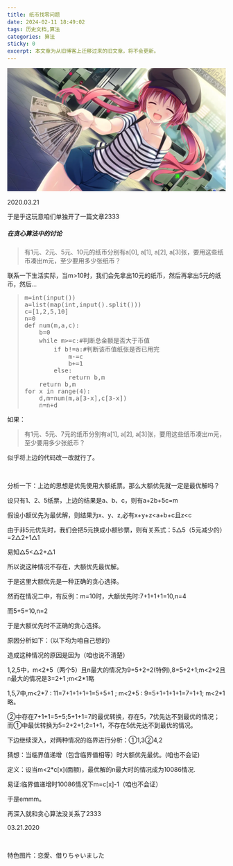 ```yaml
---
title: 纸币找零问题
date: 2024-02-11 18:49:02
tags: 历史文档,算法
categories: 算法
sticky: 0
excerpt: 本文章为从旧博客上迁移过来的旧文章，将不会更新。
---
```

![Snipaste_2020-02-26_21-36-11](https://github.com/040822/picx-images-hosting/raw/master/20240211/Snipaste_2020-02-26_21-36-11.1opmeiqygmlc.webp)

2020.03.21
<p>于是乎这玩意咱们单独开了一篇文章2333</p>
<div class="xControl">
<div class="xHeading">
<div class="xIcon"><i class="fa fa-plus"></i></div>
<h5>在贪心算法中的讨论</h5>
</div>
<div class="xContent">
<div class="inner">
<blockquote><p>有1元、2元、5元、10元的纸币分别有a[0], a[1], a[2], a[3]张，要用这些纸币凑出m元，至少要用多少张纸币？</p></blockquote>
<p>联系一下生活实际，当m&gt;10时，我们会先拿出10元的纸币，然后再拿出5元的纸币，然后...</p>
<blockquote>
<pre class="ql-syntax" spellcheck="false">m=int(input())
a=list(map(int,input().split()))
c=[<span class="hljs-number">1</span>,<span class="hljs-number">2</span>,<span class="hljs-number">5</span>,<span class="hljs-number">10</span>]
n=<span class="hljs-number">0</span>
<span class="hljs-function"><span class="hljs-keyword">def</span> <span class="hljs-title">num</span><span class="hljs-params">(m,a,c)</span>:</span>
    b=<span class="hljs-number">0</span>
    <span class="hljs-keyword">while</span> m&gt;=c:<span class="hljs-comment">#判断总金额是否大于币值</span>
        <span class="hljs-keyword">if</span> b!=a:<span class="hljs-comment">#判断该币值纸张是否已用完</span>
            m-=c
            b+=<span class="hljs-number">1</span>
        <span class="hljs-keyword">else</span>:
            <span class="hljs-keyword">return</span> b,m
    <span class="hljs-keyword">return</span> b,m
<span class="hljs-keyword">for</span> x <span class="hljs-keyword">in</span> range(<span class="hljs-number">4</span>):
    d,m=num(m,a[<span class="hljs-number">3</span>-x],c[<span class="hljs-number">3</span>-x])
    n=n+d
</pre>
</blockquote>
<p>如果：</p>
<blockquote><p>有1元、5元、7元的纸币分别有a[1], a[2], a[3]张，要用这些纸币凑出m元，至少要用多少张纸币？</p></blockquote>
<p>似乎将上边的代码改一改就行了。</p>
<p>&nbsp;</p>
<p>分析一下：上边的思想是优先使用大额纸票。那么大额优先就一定是最优解吗？</p>
<p>设只有1、2、5纸票，上边的结果是a、b、c，则有a+2b+5c=m</p>
<p>假设小额优先为最优解，则结果为x、y、z,必有x+y+z&lt;a+b+c且z&lt;c</p>
<p>由于非5元优先时，我们会把5元换成小额钞票，则有关系式：5△5（5元减少的）=2△2+1△1</p>
<p>易知△5&lt;△2+△1</p>
<p>所以说这种情况不存在，大额优先最优解。</p>
<p>于是这里大额优先是一种正确的贪心选择。</p>
<p>然而在情况二中，有反例：m=10时，大额优先时:7+1+1+1=10,n=4</p>
<p>而5+5=10,n=2</p>
<p>于是大额优先时不正确的贪心选择。</p>
<p>原因分析如下：（以下均为咱自己想的）</p>
<p>造成这种情况的原因是因为（咱也说不清楚）</p>
<p>1,2,5中，m&lt;2*5（两个5）且n最大的情况为9=5+2+2(特例),8=5+2+1;m&lt;2*2且n最大的情况是3=2+1 ;m&lt;2*1略</p>
<p>1,5,7中,m&lt;2*7 : 11=7+1+1+1+1=5+5+1 ; m&lt;2*5 : 9=5+1+1+1+1=7+1+1; m&lt;2*1略。</p>
<p>②中存在7+1+1=5+5;5+1+1=7的最优转换，存在5，7优先达不到最优的情况；而①中最优转换为5=2+2+1;2=1+1，不存在5优先达不到最优的情况。</p>
<p>下边继续深入，对两种情况的临界进行分析：①1,3②4,2</p>
<p>猜想：当临界值递增（包含临界值相等）时大额优先最优。(咱也不会证)</p>
<p>定义：设当m&lt;2*c[x](面额)，最优解的n最大时的情况成为10086情况.</p>
<p>易证:临界值递增时10086情况下m=c[x]-1（咱也不会证）</p>
<p>于是emmm。</p>
<p>再深入就和贪心算法没关系了2333</p>
<p>03.21.2020</p>
</div>
</div>
</div>
<p>&nbsp;</p>
<p>特色图片：恋愛、借りちゃいました</p>